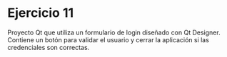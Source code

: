# Ejercicio 11

Proyecto Qt que utiliza un formulario de login diseñado con Qt Designer. Contiene un botón para validar el usuario y cerrar la aplicación si las credenciales son correctas.
